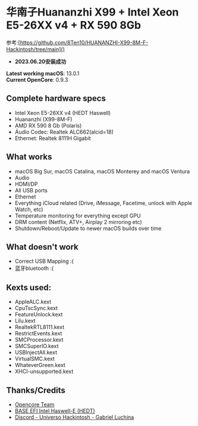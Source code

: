 # 华南子Huananzhi X99 + Intel Xeon E5-26XX v4 + RX 590 8Gb

参考:[https://github.com/8Ten10/HUANANZHI-X99-8M-F-Hackintosh/tree/main]()

- **2023.06.20安装成功**
  

**Latest working macOS**: 13.0.1
<br>
**Current OpenCore**: 0.9.3

## Complete hardware specs
- Intel Xeon E5-26XX v4 (HEDT Haswell)
- Huananzhi (X99-8M-F)
- AMD RX 590 8 Gb (Polaris)
- Áudio Codec: Realtek ALC662(alcid=18)
- Ethernet: Realtek 8111H Gigabit

## What works
- macOS Big Sur, macOS Catalina, macOS Monterey and macOS Ventura
- Audio
- HDMI/DP
- All USB ports
- Ethernet
- Everything iCloud related (Drive, iMessage, Facetime, unlock with Apple Watch, etc)
- Temperature monitoring for everything except GPU
- DRM content (Netflix, ATV+, Airplay 2 mirroring etc)
- Shutdown/Reboot/Update to newer macOS builds over time

## What doesn't work
- Correct USB Mapping :(
- 蓝牙bluetooth :(

## Kexts used:
- AppleALC.kext
- CpuTscSync.kext
- FeatureUnlock.kext
- Lilu.kext
- RealtekRTL8111.kext
- RestrictEvents.kext
- SMCProcessor.kext
- SMCSuperIO.kext
- USBInjectAll.kext
- VirtualSMC.kext
- WhateverGreen.kext
- XHCI-unsupported.kext

## Thanks/Credits
- [Opencore Team](https://dortania.github.io/getting-started/)
- [BASE EFI Intel Haswell-E (HEDT)](https://github.com/luchina-gabriel/BASE-EFI-INTEL-HEDT-4THGEN-X99-HASWELL-E)
- [Discord - Universo Hackintosh - Gabriel Luchina](https://discord.universohackintosh.com.br)
